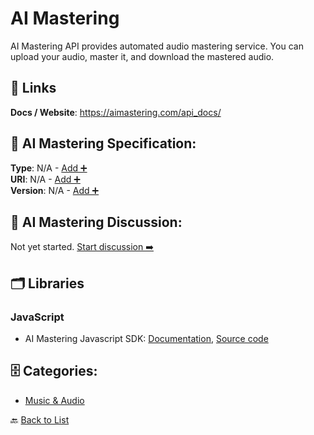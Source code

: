 # AI Mastering

AI Mastering API provides automated audio mastering service. You can upload your audio, master it, and download the mastered audio.

##  🔗 Links
**Docs / Website**: https://aimastering.com/api_docs/

## 🧬 AI Mastering Specification:
**Type**: N/A - [Add ➕](https://github.com/apis-list/apis-list/edit/main/apis/ai-mastering/ai-mastering.yaml)  
**URI**: N/A - [Add ➕](https://github.com/apis-list/apis-list/edit/main/apis/ai-mastering/ai-mastering.yaml)  
**Version**: N/A - [Add ➕](https://github.com/apis-list/apis-list/edit/main/apis/ai-mastering/ai-mastering.yaml)

## 💬 AI Mastering Discussion:
Not yet started. [Start discussion ➡️](https://github.com/apis-list/apis-list/discussions/new)

## 🗂️ Libraries
### JavaScript
- AI Mastering Javascript SDK: [Documentation](https://aimastering.com/api_docs/), [Source code](https://github.com/ai-mastering/aimastering-js)


## 🗄️ Categories:
- [Music & Audio](https://github.com/apis-list/apis-list#music--audio-)

🔙  [Back to List](https://github.com/apis-list/apis-list)
